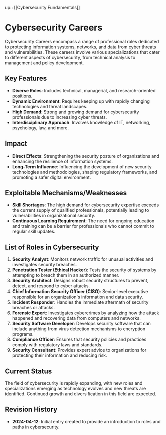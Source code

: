 up:: [[Cybersecurity Fundamentals]]
# Cybersecurity Careers

Cybersecurity Careers encompass a range of professional roles dedicated to protecting information systems, networks, and data from cyber threats and vulnerabilities. These careers involve various specializations that cater to different aspects of cybersecurity, from technical analysis to management and policy development.

## Key Features

- **Diverse Roles**: Includes technical, managerial, and research-oriented positions.
- **Dynamic Environment**: Requires keeping up with rapidly changing technologies and threat landscapes.
- **High Demand**: Strong and growing demand for cybersecurity professionals due to increasing cyber threats.
- **Interdisciplinary Approach**: Involves knowledge of IT, networking, psychology, law, and more.

## Impact

- **Direct Effects**: Strengthening the security posture of organizations and enhancing the resilience of information systems.
- **Long-Term Influence**: Influencing the development of new security technologies and methodologies, shaping regulatory frameworks, and promoting a safer digital environment.

## Exploitable Mechanisms/Weaknesses

- **Skill Shortages**: The high demand for cybersecurity expertise exceeds the current supply of qualified professionals, potentially leading to vulnerabilities in organizational security.
- **Continuous Learning Requirement**: The need for ongoing education and training can be a barrier for professionals who cannot commit to regular skill updates.

## List of Roles in Cybersecurity

1. **Security Analyst**: Monitors network traffic for unusual activities and investigates security breaches.
2. **Penetration Tester (Ethical Hacker)**: Tests the security of systems by attempting to breach them in an authorized manner.
3. **Security Architect**: Designs robust security structures to prevent, detect, and respond to cyber attacks.
4. **Chief Information Security Officer (CISO)**: Senior-level executive responsible for an organization's information and data security.
5. **Incident Responder**: Handles the immediate aftermath of security breaches or attacks.
6. **Forensic Expert**: Investigates cybercrimes by analyzing how the attack happened and recovering data from computers and networks.
7. **Security Software Developer**: Develops security software that can include anything from virus detection mechanisms to encryption programs.
8. **Compliance Officer**: Ensures that security policies and practices comply with regulatory laws and standards.
9. **Security Consultant**: Provides expert advice to organizations for protecting their information and reducing risk.

## Current Status

The field of cybersecurity is rapidly expanding, with new roles and specializations emerging as technology evolves and new threats are identified. Continued growth and diversification in this field are expected.

## Revision History

- **2024-04-12**: Initial entry created to provide an introduction to roles and paths in cybersecurity.